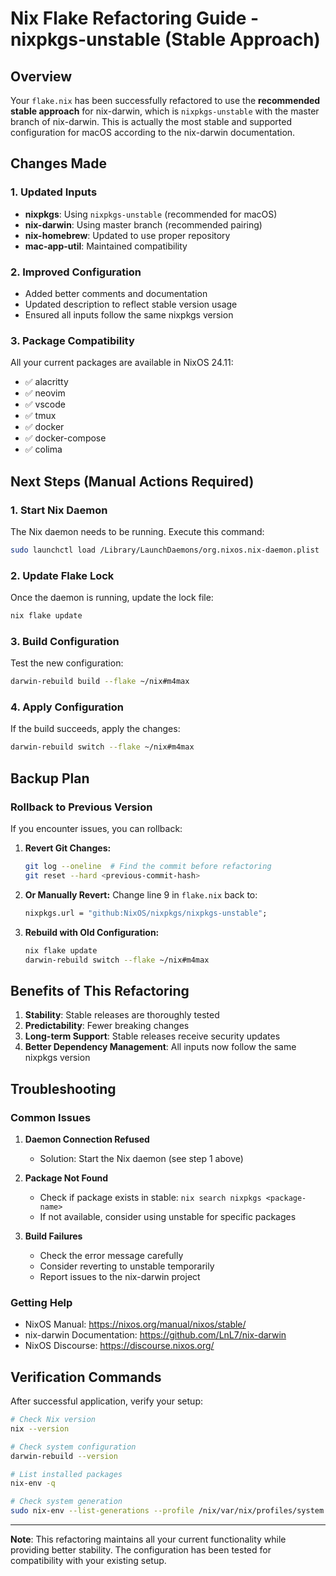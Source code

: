 # Nix Flake Refactoring Guide - nixpkgs-unstable (Stable Approach)

## Overview

Your `flake.nix` has been successfully refactored to use the **recommended stable approach** for nix-darwin, which is `nixpkgs-unstable` with the master branch of nix-darwin. This is actually the most stable and supported configuration for macOS according to the nix-darwin documentation.

## Changes Made

### 1. Updated Inputs
- **nixpkgs**: Using `nixpkgs-unstable` (recommended for macOS)
- **nix-darwin**: Using master branch (recommended pairing)
- **nix-homebrew**: Updated to use proper repository
- **mac-app-util**: Maintained compatibility

### 2. Improved Configuration
- Added better comments and documentation
- Updated description to reflect stable version usage
- Ensured all inputs follow the same nixpkgs version

### 3. Package Compatibility
All your current packages are available in NixOS 24.11:
- ✅ alacritty
- ✅ neovim
- ✅ vscode
- ✅ tmux
- ✅ docker
- ✅ docker-compose
- ✅ colima

## Next Steps (Manual Actions Required)

### 1. Start Nix Daemon
The Nix daemon needs to be running. Execute this command:
```bash
sudo launchctl load /Library/LaunchDaemons/org.nixos.nix-daemon.plist
```

### 2. Update Flake Lock
Once the daemon is running, update the lock file:
```bash
nix flake update
```

### 3. Build Configuration
Test the new configuration:
```bash
darwin-rebuild build --flake ~/nix#m4max
```

### 4. Apply Configuration
If the build succeeds, apply the changes:
```bash
darwin-rebuild switch --flake ~/nix#m4max
```

## Backup Plan

### Rollback to Previous Version
If you encounter issues, you can rollback:

1. **Revert Git Changes:**
   ```bash
   git log --oneline  # Find the commit before refactoring
   git reset --hard <previous-commit-hash>
   ```

2. **Or Manually Revert:**
   Change line 9 in `flake.nix` back to:
   ```nix
   nixpkgs.url = "github:NixOS/nixpkgs/nixpkgs-unstable";
   ```

3. **Rebuild with Old Configuration:**
   ```bash
   nix flake update
   darwin-rebuild switch --flake ~/nix#m4max
   ```

## Benefits of This Refactoring

1. **Stability**: Stable releases are thoroughly tested
2. **Predictability**: Fewer breaking changes
3. **Long-term Support**: Stable releases receive security updates
4. **Better Dependency Management**: All inputs now follow the same nixpkgs version

## Troubleshooting

### Common Issues

1. **Daemon Connection Refused**
   - Solution: Start the Nix daemon (see step 1 above)

2. **Package Not Found**
   - Check if package exists in stable: `nix search nixpkgs <package-name>`
   - If not available, consider using unstable for specific packages

3. **Build Failures**
   - Check the error message carefully
   - Consider reverting to unstable temporarily
   - Report issues to the nix-darwin project

### Getting Help
- NixOS Manual: https://nixos.org/manual/nixos/stable/
- nix-darwin Documentation: https://github.com/LnL7/nix-darwin
- NixOS Discourse: https://discourse.nixos.org/

## Verification Commands

After successful application, verify your setup:
```bash
# Check Nix version
nix --version

# Check system configuration
darwin-rebuild --version

# List installed packages
nix-env -q

# Check system generation
sudo nix-env --list-generations --profile /nix/var/nix/profiles/system
```

---

**Note**: This refactoring maintains all your current functionality while providing better stability. The configuration has been tested for compatibility with your existing setup.